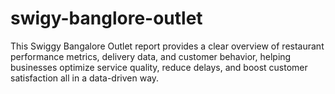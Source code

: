 # swigy-banglore-outlet
This Swiggy Bangalore Outlet report provides a clear overview of restaurant performance metrics, delivery data, and customer behavior, helping businesses optimize service quality, reduce delays, and boost customer satisfaction all in a data-driven way.
